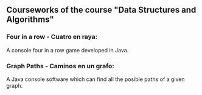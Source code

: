## Courseworks of the course "Data Structures and Algorithms"

### Four in a row - Cuatro en raya:
A console four in a row game developed in Java.

### Graph Paths - Caminos en un grafo:
A Java console software which can find all the posible paths of a given graph.

